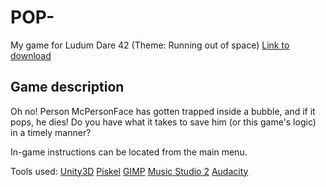 # POP-
My game for Ludum Dare 42 (Theme: Running out of space)
[Link to download](https://ldjam.com/events/ludum-dare/42/$102766/)

## Game description
Oh no! Person McPersonFace has gotten trapped inside a bubble, and if it pops, he dies! Do you have what it takes to save him (or this game's logic) in a timely manner?

In-game instructions can be located from the main menu.

Tools used:
[Unity3D](unity3d.com)
[Piskel](piskelapp.com)
[GIMP](gimp.org)
[Music Studio 2](xewton.com)
[Audacity](audacityteam.org)
